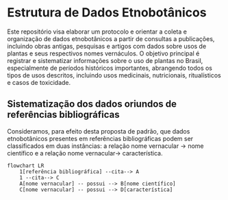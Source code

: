 # Estrutura de Dados Etnobotânicos

Este repositório visa elaborar um protocolo e orientar a coleta e organização de dados etnobotânicos a partir de consultas a publicações, incluindo obras antigas, pesquisas e artigos com dados sobre usos de plantas e seus respectivos nomes vernáculos. O objetivo principal é registrar e sistematizar informações sobre o uso de plantas no Brasil, especialmente de períodos históricos importantes, abrangendo todos os tipos de usos descritos, incluindo usos medicinais, nutricionais, ritualísticos e casos de toxicidade.

## Sistematização dos dados oriundos de referências bibliográficas

Consideramos, para efeito desta proposta de padrão, que dados etnobotânicos presentes em referências bibliográficas podem ser classificados em duas instâncias: a relação nome vernacular -> nome científico e a relação nome vernacular-> característica.

```mermaid
flowchart LR
    1[referência bibliográfica] --cita--> A
    1 --cita--> C
    A[nome vernacular] -- possui --> B[nome científico]
    C[nome vernacular] -- possui --> D[característica]
```